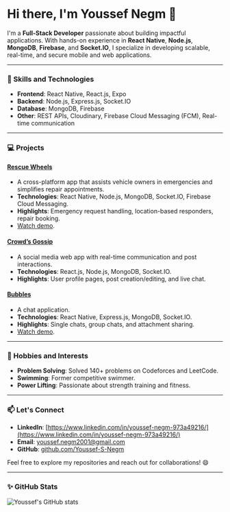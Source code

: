 # Hi there, I'm Youssef Negm 👋  

I'm a **Full-Stack Developer** passionate about building impactful applications. With hands-on experience in **React Native**, **Node.js**, **MongoDB**, **Firebase**, and **Socket.IO**, I specialize in developing scalable, real-time, and secure mobile and web applications.  

---

### 🚀 Skills and Technologies
- **Frontend**: React Native, React.js, Expo
- **Backend**: Node.js, Express.js, Socket.IO
- **Database**: MongoDB, Firebase
- **Other**: REST APIs, Cloudinary, Firebase Cloud Messaging (FCM), Real-time communication

---

### 💻 Projects
#### [Rescue Wheels](https://github.com/graduation-project-rescue-wheels/rescue-wheels-mobile)
- A cross-platform app that assists vehicle owners in emergencies and simplifies repair appointments.
- **Technologies**: React Native, Node.js, MongoDB, Socket.IO, Firebase Cloud Messaging.
- **Highlights**: Emergency request handling, location-based responders, repair booking.
- [Watch demo](https://www.youtube.com/watch?v=N6XIYqbhChk&list=PLvGE-FUtwaz7Bb0IL2F9WeE4FVidtdlIA).

#### [Crowd’s Gossip](https://github.com/cs309project/crowd-sGossip)
- A social media web app with real-time communication and post interactions.
- **Technologies**: React.js, Node.js, MongoDB, Socket.IO.
- **Highlights**: User profile pages, post creation/editing, and live chat.

#### [Bubbles](https://github.com/bubbles-chat/bubbles)
- A chat application.
- **Technologies**: React Native, Express.js, MongoDB, Socket.IO.
- **Highlights**: Single chats, group chats, and attachment sharing.
- [Watch demo](https://youtu.be/a8xmFmWLUTo).

---

### 🌟 Hobbies and Interests
- **Problem Solving**: Solved 140+ problems on Codeforces and LeetCode.
- **Swimming**: Former competitive swimmer.
- **Power Lifting**: Passionate about strength training and fitness.

---

### 📫 Let's Connect
- **LinkedIn**: [https://www.linkedin.com/in/youssef-negm-973a49216/](https://www.linkedin.com/in/youssef-negm-973a49216/)
- **Email**: [youssef.negm2001@gmail.com](mailto:youssef.negm2001@gmail.com)
- **GitHub**: [github.com/Youssef-S-Negm](https://github.com/Youssef-S-Negm)

Feel free to explore my repositories and reach out for collaborations! 😄  

---

### ✨ GitHub Stats
![Youssef's GitHub stats](https://github-readme-stats.vercel.app/api?username=Youssef-S-Negm&show_icons=true&theme=react)
